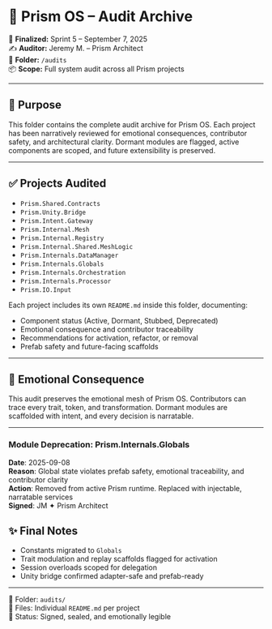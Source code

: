 # 🧾 Prism OS – Audit Archive

📅 **Finalized:** Sprint 5 – September 7, 2025  
✍️ **Auditor:** Jeremy M. – Prism Architect  
📁 **Folder:** `/audits`  
📦 **Scope:** Full system audit across all Prism projects

---

## 🧠 Purpose

This folder contains the complete audit archive for Prism OS. 
Each project has been narratively reviewed for emotional consequences, 
contributor safety, and architectural clarity. Dormant modules are flagged, 
active components are scoped, and future extensibility is preserved.

---

## ✅ Projects Audited

- `Prism.Shared.Contracts`
- `Prism.Unity.Bridge`
- `Prism.Intent.Gateway`
- `Prism.Internal.Mesh`
- `Prism.Internal.Registry`
- `Prism.Internal.Shared.MeshLogic`
- `Prism.Internals.DataManager`
- `Prism.Internals.Globals`
- `Prism.Internals.Orchestration`
- `Prism.Internals.Processor`
- `Prism.IO.Input`

Each project includes its own `README.md` inside this folder, documenting:

- Component status (Active, Dormant, Stubbed, Deprecated)
- Emotional consequence and contributor traceability
- Recommendations for activation, refactor, or removal
- Prefab safety and future-facing scaffolds

---

## 🧩 Emotional Consequence

This audit preserves the emotional mesh of Prism OS. 
Contributors can trace every trait, token, and transformation. 
Dormant modules are scaffolded with intent, and every decision is narratable.

---

### Module Deprecation: Prism.Internals.Globals
**Date**: 2025-09-08  
**Reason**: Global state violates prefab safety, emotional traceability, and contributor clarity  
**Action**: Removed from active Prism runtime. Replaced with injectable, narratable services  
**Signed**: JM ✦ Prism Architect

## ✨ Final Notes

- Constants migrated to `Globals`
- Trait modulation and replay scaffolds flagged for activation
- Session overloads scoped for delegation
- Unity bridge confirmed adapter-safe and prefab-ready

---

📁 Folder: `audits/`  
📄 Files: Individual `README.md` per project  
🧬 Status: Signed, sealed, and emotionally legible  
